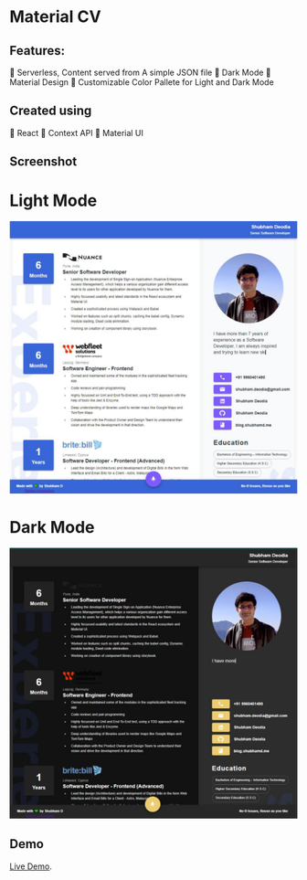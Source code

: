 # Material CV

## Features:

🚀 Serverless, Content served from A simple JSON file
🚀 Dark Mode
🚀 Material Design
🚀 Customizable Color Pallete for Light and Dark Mode

## Created using 

🚀 React 
🚀 Context API
🚀 Material UI

## Screenshot

# Light Mode
![Material CV](/images/materialCV.jpg "Material CV")

# Dark Mode
![Material CV Dark Mode](/images/materialCVDark.jpg "Material CV Dark Mode")

## Demo

[Live Demo](https://shubhamdeodia.github.io/shubhamD/).